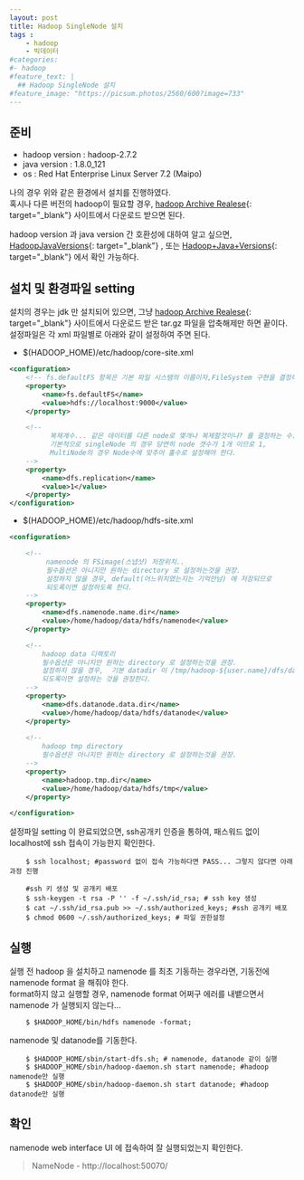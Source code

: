 ```yaml
---
layout: post
title: Hadoop SingleNode 설치
tags :
    - hadoop
    - 빅데이터
#categories:
#- hadoop
#feature_text: |
  ## Hadoop SingleNode 설치
#feature_image: "https://picsum.photos/2560/600?image=733"
---
```


## 준비
* hadoop version : hadoop-2.7.2  
* java version : 1.8.0_121  
* os : Red Hat Enterprise Linux Server 7.2 (Maipo)  

나의 경우 위와 같은 환경에서 설치를 진행하였다.  
혹시나 다른 버전의 hadoop이 필요할 경우, [hadoop Archive Realese](https://archive.apache.org/dist/hadoop/core/){: target="_blank"} 사이트에서 다운로드 받으면 된다.  

hadoop version 과 java version 간 호환성에 대하여 알고 싶으면, [HadoopJavaVersions](https://cwiki.apache.org/confluence/display/HADOOP2/HadoopJavaVersions){: target="_blank"} , 또는
[Hadoop+Java+Versions](https://cwiki.apache.org/confluence/display/HADOOP/Hadoop+Java+Versions){: target="_blank"} 에서 확인 가능하다.  

## 설치 및 환경파일 setting
설치의 경우는 jdk 만 설치되어 있으면, 그냥 [hadoop Archive Realese](https://archive.apache.org/dist/hadoop/core/){: target="_blank"} 사이트에서 다운로드 받은 tar.gz 파일을 압축해제만 하면 끝이다.  
설정파일은 각 xml 파일별로 아래와 같이 설정하여 주면 된다.  

* $(HADOOP_HOME)/etc/hadoop/core-site.xml  

``` xml
<configuration>
    <!-- fs.defaultFS 항목은 기본 파일 시스템의 이름이자,FileSystem 구현을 결정하는 URI. 그리고 namenode URI 가 된다. -->
    <property>
        <name>fs.defaultFS</name>
        <value>hdfs://localhost:9000</value>
    </property>

    <!-- 
          복제계수... 같은 데이터를 다른 node로 몇개나 복제할것이냐? 를 결정하는 수.
          기본적으로 singleNode 의 경우 당연히 node 갯수가 1개 이므로 1, 
          MultiNode의 경우 Node수에 맞추어 홀수로 설정해야 한다. 
    -->
    <property>
        <name>dfs.replication</name>
        <value>1</value>
    </property>
</configuration>
```

* $(HADOOP_HOME)/etc/hadoop/hdfs-site.xml  

```xml
<configuration>

    <!-- 
         namenode 의 FSimage(스냅샷) 저장위치..
         필수옵션은 아니지만 원하는 directory 로 설정하는것을 권장.
         설정하지 않을 경우, default(어느위치였는지는 기억안남) 에 저장되므로 
         되도록이면 설정하도록 한다.
    -->
    <property>
        <name>dfs.namenode.name.dir</name>
        <value>/home/hadoop/data/hdfs/namenode</value>
    </property>

    <!-- 
        hadoop data 디렉토리
        필수옵션은 아니지만 원하는 directory 로 설정하는것을 권장.
        설정하지 않을 경우,  기본 datadir 이 /tmp/hadoop-${user.name}/dfs/data 로 지정됨.
        되도록이면 설정하는 것을 권장한다. 
    -->
    <property>
        <name>dfs.datanode.data.dir</name>
        <value>/home/hadoop/data/hdfs/datanode</value>
    </property>
   
    <!-- 
        hadoop tmp directory
        필수옵션은 아니지만 원하는 directory 로 설정하는것을 권장. 
    -->
    <property>
        <name>hadoop.tmp.dir</name>
        <value>/home/hadoop/data/hdfs/tmp</value>
    </property>

</configuration>
```

설정파일 setting 이 완료되었으면, ssh공개키 인증을 통하여, 패스워드 없이 localhost에 ssh 접속이 가능한지 확인한다.  
```shell
    $ ssh localhost; #password 없이 접속 가능하다면 PASS... 그렇지 않다면 아래과정 진행

    #ssh 키 생성 및 공개키 배포
    $ ssh-keygen -t rsa -P '' -f ~/.ssh/id_rsa; # ssh key 생성
    $ cat ~/.ssh/id_rsa.pub >> ~/.ssh/authorized_keys; #ssh 공개키 배포
    $ chmod 0600 ~/.ssh/authorized_keys; # 파일 권한설정
```

## 실행  
실행 전 hadoop 을 설치하고 namenode 를 최초 기동하는 경우라면, 기동전에 namenode format 을 해줘야 한다.  
format하지 않고 실행할 경우, namenode format 어쩌구 에러를 내뱉으면서 namenode 가 실행되지 않는다...

```shell
    $ $HADOOP_HOME/bin/hdfs namenode -format;
```

namenode 및 datanode를 기동한다.  

```shell
    $ $HADOOP_HOME/sbin/start-dfs.sh; # namenode, datanode 같이 실행
    $ $HADOOP_HOME/sbin/hadoop-daemon.sh start namenode; #hadoop namenode만 실행
    $ $HADOOP_HOME/sbin/hadoop-daemon.sh start datanode; #hadoop datanode만 실행
```

## 확인
namenode web interface  UI 에 접속하여 잘 실행되었는지 확인한다.  
> NameNode - http://localhost:50070/
